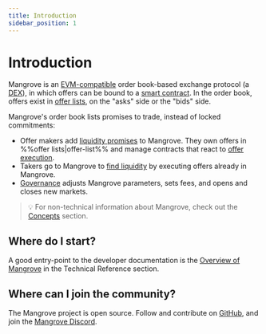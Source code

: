 ```yaml
---
title: Introduction
sidebar_position: 1
---
```


# Introduction

Mangrove is an [EVM-compatible](https://ethereum.org/en/developers/docs/scaling/sidechains/#evm-compatibility) order book-based exchange protocol (a [DEX](https://ethereum.org/en/defi/)), in which offers can be bound to a [smart contract](https://ethereum.org/en/smart-contracts/). In the order book, offers exist in [offer lists](./technical-references/taking-and-making-offers/offer-list.md), on the "asks" side or the "bids" side.

Mangrove's order book lists promises to trade, instead of locked commitments:

* Offer makers add [liquidity promises](./background/offer-maker.md) to Mangrove. They own offers in %%offer lists|offer-list%%  and manage contracts that react to [offer execution](./technical-references/taking-and-making-offers/reactive-offer/executing-offers.md).
* Takers go to Mangrove to [find liquidity](./background/offer-maker.md) by executing offers already in Mangrove.
* [Governance](./technical-references/governance-parameters/README.md) adjusts Mangrove parameters, sets fees, and opens and closes new markets.

> 💡
> For non-technical information about Mangrove, check out the [Concepts](/docs/general/high-level/concepts/smart-offers.md) section.

## Where do I start?

A good entry-point to the developer documentation is the [Overview of Mangrove](./technical-references/overview.md) in the Technical Reference section.

## Where can I join the community?

The Mangrove project is open source. Follow and contribute on [GitHub](https://github.com/mangrovedao/), and join the [Mangrove Discord](https://discord.gg/rk9Qthz5YE).
